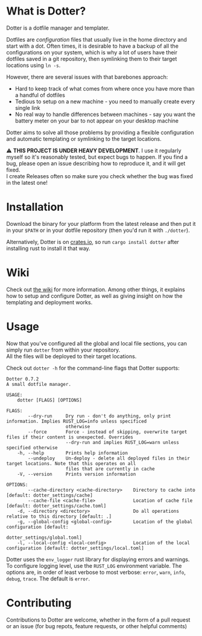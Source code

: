 # What is Dotter?
Dotter is a dotfile manager and templater.

Dotfiles are *configuration* files that usually live in the home directory and start with a dot.
Often times, it is desirable to have a backup of all the configurations on your system, which is why a lot of users have their dotfiles saved in a git repository, then symlinking them to their target locations using `ln -s`.

However, there are several issues with that barebones approach:
- Hard to keep track of what comes from where once you have more than a handful of dotfiles
- Tedious to setup on a new machine - you need to manually create every single link
- No real way to handle differences between machines - say you want the battery meter on your bar to not appear on your desktop machine

Dotter aims to solve all those problems by providing a flexible configuration and automatic templating or symlinking to the target locations.

⚠️ **THIS PROJECT IS UNDER HEAVY DEVELOPMENT**. I use it regularly myself so it's reasonably tested, but expect bugs to happen.
If you find a bug, please open an issue describing how to reproduce it, and it will get fixed.\
I create Releases often so make sure you check whether the bug was fixed in the latest one!

# Installation
Download the binary for your platform from the latest release and then put it in your `$PATH` or in your dotfile repository (then you'd run it with `./dotter`).

Alternatively, Dotter is on [crates.io](https://crates.io/crates/dotter), so run `cargo install dotter` after installing rust to install it that way.

# Wiki
Check out [the wiki](https://github.com/SuperCuber/dotter/wiki) for more information.
Among other things, it explains how to setup and configure Dotter, as well as giving insight on how the templating and deployment works.

# Usage
Now that you've configured all the global and local file sections, you can simply run `dotter` from within your repository.\
All the files will be deployed to their target locations.

Check out `dotter -h` for the command-line flags that Dotter supports:

```
Dotter 0.7.2
A small dotfile manager.

USAGE:
    dotter [FLAGS] [OPTIONS]

FLAGS:
        --dry-run     Dry run - don't do anything, only print information. Implies RUST_LOG=info unless specificed
                      otherwise
        --force       Force - instead of skipping, overwrite target files if their content is unexpected. Overrides
                      --dry-run and implies RUST_LOG=warn unless specified otherwise
    -h, --help        Prints help information
        --undeploy    Un-deploy - delete all deployed files in their target locations. Note that this operates on all
                      files that are currently in cache
    -V, --version     Prints version information

OPTIONS:
        --cache-directory <cache-directory>    Directory to cache into [default: dotter_settings/cache]
        --cache-file <cache-file>              Location of cache file [default: dotter_settings/cache.toml]
    -d, --directory <directory>                Do all operations relative to this directory [default: .]
    -g, --global-config <global-config>        Location of the global configuration [default:
                                               dotter_settings/global.toml]
    -l, --local-config <local-config>          Location of the local configuration [default: dotter_settings/local.toml]
```

Dotter uses the `env_logger` rust library for displaying errors and warnings. To configure logging level, use the `RUST_LOG` environment variable. The options are, in order of least verbose to most verbose: `error`, `warn`, `info`, `debug`, `trace`. The default is `error`.

# Contributing
Contributions to Dotter are welcome, whether in the form of a pull request or an issue (for bug repots, feature requests, or other helpful comments)
